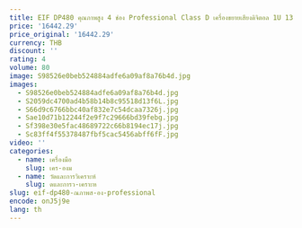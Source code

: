 ```yaml
---
title: EIF DP480 คุณภาพสูง 4 ช่อง Professional Class D เครื่องขยายเสียงดิจิตอล 1U 1300W เครื่องขยายเสียงคาราโอเกะสําหรับกลางแจ้ง
price: '16442.29'
price_original: '16442.29'
currency: THB
discount: ''
rating: 4
volume: 80
image: S98526e0beb524884adfe6a09af8a76b4d.jpg
images:
  - S98526e0beb524884adfe6a09af8a76b4d.jpg
  - S2059dc4700ad4b58b14b8c95518d13f6L.jpg
  - S66d9c6766bbc40af832e7c54dcaa7326j.jpg
  - Sae10d71b12244f2e9f7c29666bd39febg.jpg
  - Sf398e30e5fac48689722c66b8194ec17j.jpg
  - Sc83ff4f55378487fbf5cac5456abff6fF.jpg
video: ''
categories:
  - name: เครื่องมือ
    slug: เคร-องม
  - name: วัดและการวิเคราะห์
    slug: ดและการว-เคราะห
slug: eif-dp480-ณภาพส-อง-professional
encode: onJ5j9e
lang: th
---
```

  